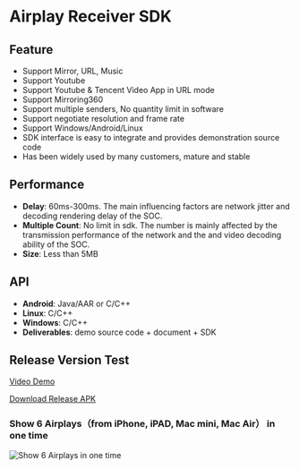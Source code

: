 # Airplay Receiver SDK

## Feature

* Support Mirror, URL, Music        
* Support Youtube 
* Support Youtube & Tencent Video App in URL mode    
* Support Mirroring360  
* Support multiple senders, No quantity limit in software
* Support negotiate resolution and frame rate
* Support Windows/Android/Linux    
* SDK interface is easy to integrate and provides demonstration source code      
* Has been widely used by many customers, mature and stable              

## Performance

* **Delay**: 60ms-300ms. The main influencing factors are network jitter and decoding rendering delay of the SOC.
* **Multiple Count**: No limit in sdk. The number  is mainly affected by the transmission performance of the network and the and video decoding ability of the SOC.
* **Size**: Less than 5MB  

## API

* **Android**: Java/AAR or C/C++      
* **Linux**: C/C++
* **Windows**: C/C++  
* **Deliverables**: demo source code + document + SDK

## Release Version Test

[Video Demo](https://youtu.be/BFXxS-F0uYQ)

[Download Release APK](https://github.com/WirelessPresentation/WirelessDisplay/releases/download/latest/BJCastTV.apk)

### Show 6 Airplays（from iPhone, iPAD, Mac mini, Mac Air） in one time
![Show 6 Airplays in one time](https://github.com/WirelessPresentation/WirelessDisplay-SDK/blob/main/zimg/airplay-6.jpg)
